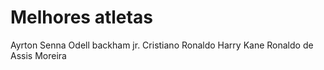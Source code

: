 # Melhores atletas 
Ayrton Senna
Odell backham jr.
Cristiano Ronaldo
Harry Kane
Ronaldo de Assis Moreira
